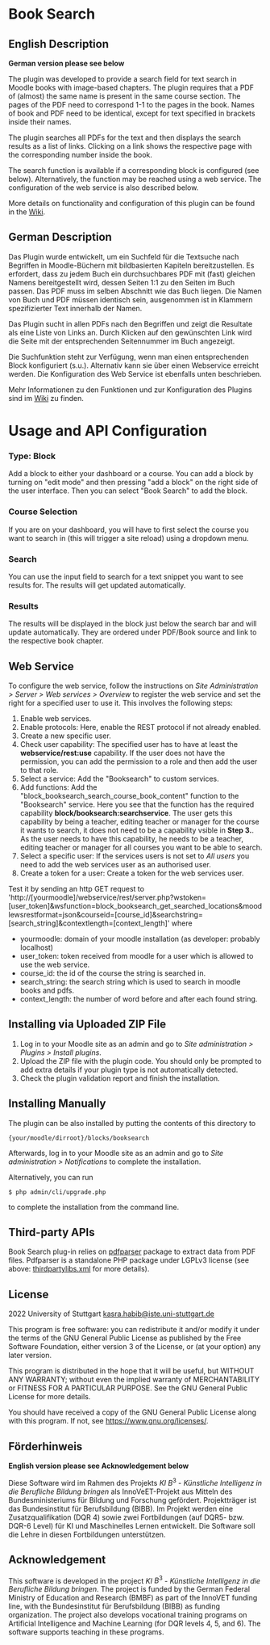 # Book Search #


## English Description

**German version please see below**

The plugin was developed to provide a search field for text search in Moodle books with image-based chapters. The plugin requires that a PDF of (almost) the same name is present in the same course section. The pages of the PDF need to correspond 1-1 to the pages in the book. Names of book and PDF need to be identical, except for text specified in brackets inside their names.

The plugin searches all PDFs for the text and then displays the search results as a list of links. Clicking on a link shows the respective page with the corresponding number inside the book.

The search function is available if a corresponding block is configured (see below). Alternatively, the function may be reached using a web service. The configuration of the web service is also described below.

More details on functionality and configuration of this plugin can be found in the [Wiki](https://github.com/SE-Stuttgart/moodle-block_booksearch/wiki).

## German Description

Das Plugin wurde entwickelt, um ein Suchfeld für die Textsuche nach Begriffen in Moodle-Büchern mit bildbasierten Kapiteln bereitzustellen. Es erfordert, dass zu jedem Buch ein durchsuchbares PDF mit (fast) gleichen Namens bereitgestellt wird, dessen Seiten 1:1 zu den Seiten im Buch passen. Das PDF muss im selben Abschnitt wie das Buch liegen. Die Namen von Buch und PDF müssen identisch sein, ausgenommen ist in Klammern spezifizierter Text innerhalb der Namen.

Das Plugin sucht in allen PDFs nach den Begriffen und zeigt die Resultate als eine Liste von Links an. Durch Klicken auf den gewünschten Link wird die Seite mit der entsprechenden Seitennummer im Buch angezeigt.

Die Suchfunktion steht zur Verfügung, wenn man einen entsprechenden Block konfiguriert (s.u.). Alternativ kann sie über einen Webservice erreicht werden. Die Konfiguration des Web Service ist ebenfalls unten beschrieben.

Mehr Informationen zu den Funktionen und zur Konfiguration des Plugins sind im [Wiki](https://github.com/SE-Stuttgart/moodle-block_booksearch/wiki) zu finden.


# Usage and API Configuration

### Type: Block
Add a block to either your dashboard or a course.
You can add a block by turning on "edit mode" and then pressing "add a block" on the right side of the user interface.
Then you can select "Book Search" to add the block.

### Course Selection
If you are on your dashboard, you will have to first select the course you want to search in (this will trigger a site reload) using a dropdown menu.

### Search
You can use the input field to search for a text snippet you want to see results for. The results will get updated automatically.

### Results
The results will be displayed in the block just below the search bar and will update automatically.
They are ordered under PDF/Book source and link to the respective book chapter.

## Web Service

To configure the web service, follow the instructions on _Site Administration > Server > Web services > Overview_ to register the web service and set the right for a specified user to use it.
This involves the following steps:
1. Enable web services.
2. Enable protocols: Here, enable the REST protocol if not already enabled.
3. Create a new specific user.
4. Check user capability: The specified user has to have at least the __webservice/rest:use__ capability. If the user does not have the permission, you can add the permission to a role and then add the user to that role.
5. Select a service: Add the "Booksearch" to custom services.
6. Add functions: Add the "block_booksearch_search_course_book_content" function to the "Booksearch" service. Here you see that the function has the required capability __block/booksearch:searchservice__. The user gets this capability by being a teacher, editing teacher or manager for the course it wants to search, it does not need to be a capability vsible in __Step 3.__. As the user needs to have this capability, he needs to be a teacher, editing teacher or manager for all courses you want to be able to search.
7. Select a specific user: If the services users is not set to _All users_ you need to add the web services user as an authorised user.
8. Create a token for a user: Create a token for the web services user.



Test it by sending an http GET request to
'http://[yourmoodle]/webservice/rest/server.php?wstoken=[user_token]&wsfunction=block_booksearch_get_searched_locations&moodlewsrestformat=json&courseid=[course_id]&searchstring=[search_string]&contextlength=[context_length]'
where
- yourmoodle: domain of your moodle installation (as developer: probably localhost)
- user_token: token received from moodle for a user which is allowed to use the web service.
- course_id: the id of the course the string is searched in.
- search_string: the search string which is used to search in moodle books and pdfs.
- context_length: the number of word before and after each found string.



## Installing via Uploaded ZIP File ##

1. Log in to your Moodle site as an admin and go to _Site administration >
   Plugins > Install plugins_.
2. Upload the ZIP file with the plugin code. You should only be prompted to add
   extra details if your plugin type is not automatically detected.
3. Check the plugin validation report and finish the installation.

## Installing Manually ##

The plugin can be also installed by putting the contents of this directory to

    {your/moodle/dirroot}/blocks/booksearch

Afterwards, log in to your Moodle site as an admin and go to _Site administration >
Notifications_ to complete the installation.

Alternatively, you can run

    $ php admin/cli/upgrade.php

to complete the installation from the command line.

## Third-party APIs ##
Book Search plug-in relies on [pdfparser](https://github.com/smalot/pdfparser) package to extract data from PDF files. Pdfparser is a standalone PHP package under LGPLv3 license (see above: [thirdpartylibs.xml](https://github.com/SE-Stuttgart/kib3_moodleplugin_booksearch/blob/main/thirdpartylibs.xml) for more details).

## License ##

2022 University of Stuttgart kasra.habib@iste.uni-stuttgart.de

This program is free software: you can redistribute it and/or modify it under
the terms of the GNU General Public License as published by the Free Software
Foundation, either version 3 of the License, or (at your option) any later
version.

This program is distributed in the hope that it will be useful, but WITHOUT ANY
WARRANTY; without even the implied warranty of MERCHANTABILITY or FITNESS FOR A
PARTICULAR PURPOSE.  See the GNU General Public License for more details.

You should have received a copy of the GNU General Public License along with
this program.  If not, see <https://www.gnu.org/licenses/>.

## Förderhinweis
**English version please see Acknowledgement below**

Diese Software wird im Rahmen des Projekts $KI$ $B^3$ -  *Künstliche Intelligenz in die Berufliche Bildung bringen* als InnoVeET-Projekt aus Mitteln des Bundesministeriums für Bildung und Forschung gefördert. Projektträger ist das Bundesinstitut für Berufsbildung (BIBB). Im Projekt werden eine Zusatzqualifikation (DQR 4) sowie zwei Fortbildungen (auf DQR5- bzw. DQR-6 Level) für KI und Maschinelles Lernen entwickelt. Die Software soll die Lehre in diesen Fortbildungen unterstützen.

## Acknowledgement
This software is developed in the project $KI$ $B^3$ -  *Künstliche Intelligenz in die Berufliche Bildung bringen*. The project is funded by the German Federal Ministry of Education and Research (BMBF) as part of the InnoVET funding line, with the Bundesinstitut für Berufsbildung (BIBB) as funding organization. The project also develops vocational training programs on Artificial Intelligence and Machine Learning (for DQR levels 4, 5, and 6). The software supports teaching in these programs. 

